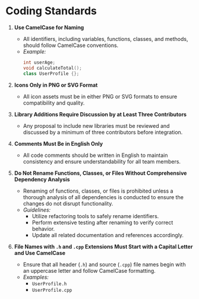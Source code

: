 # Coding Standards

1. **Use CamelCase for Naming**
   - All identifiers, including variables, functions, classes, and methods, should follow CamelCase conventions.
   - *Example:*
     ```cpp
     int userAge;
     void calculateTotal();
     class UserProfile {};
     ```

2. **Icons Only in PNG or SVG Format**
   - All icon assets must be in either PNG or SVG formats to ensure compatibility and quality.

3. **Library Additions Require Discussion by at Least Three Contributors**
   - Any proposal to include new libraries must be reviewed and discussed by a minimum of three contributors before integration.

4. **Comments Must Be in English Only**
   - All code comments should be written in English to maintain consistency and ensure understandability for all team members.

5. **Do Not Rename Functions, Classes, or Files Without Comprehensive Dependency Analysis**
   - Renaming of functions, classes, or files is prohibited unless a thorough analysis of all dependencies is conducted to ensure the changes do not disrupt functionality.
   - *Guidelines:*
     - Utilize refactoring tools to safely rename identifiers.
     - Perform extensive testing after renaming to verify correct behavior.
     - Update all related documentation and references accordingly.

6. **File Names with `.h` and `.cpp` Extensions Must Start with a Capital Letter and Use CamelCase**
   - Ensure that all header (`.h`) and source (`.cpp`) file names begin with an uppercase letter and follow CamelCase formatting.
   - *Examples:*
     - `UserProfile.h`
     - `UserProfile.cpp`
